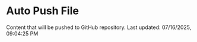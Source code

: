 # Auto Push File

Content that will be pushed to GitHub repository.
Last updated: 07/16/2025, 09:04:25 PM